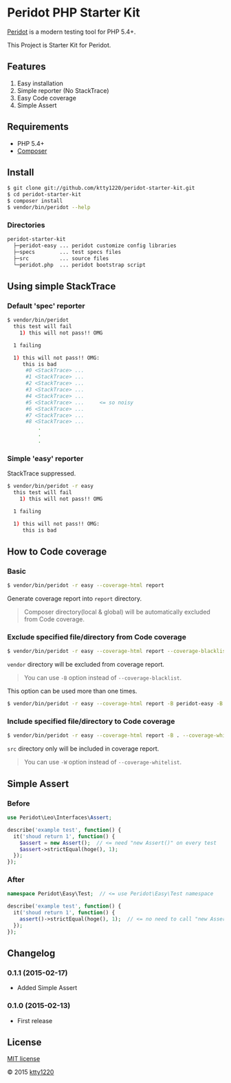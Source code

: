 # Peridot PHP Starter Kit

[Peridot](http://peridot-php.github.io/) is a modern testing tool for PHP 5.4+. 

This Project is Starter Kit for Peridot.

## Features

1. Easy installation
2. Simple reporter (No StackTrace)
3. Easy Code coverage
4. Simple Assert

## Requirements

* PHP 5.4+
* [Composer](https://getcomposer.org/)

## Install

```sh
$ git clone git://github.com/ktty1220/peridot-starter-kit.git
$ cd peridot-starter-kit
$ composer install
$ vendor/bin/peridot --help
```

### Directories

```sh
peridot-starter-kit
  ├─peridot-easy ... peridot customize config libraries
  ├─specs        ... test specs files
  ├─src          ... source files
  └─peridot.php  ... peridot bootstrap script
```

## Using simple StackTrace

### Default 'spec' reporter

```sh
$ vendor/bin/peridot
  this test will fail
    1) this will not pass!! OMG

  1 failing

  1) this will not pass!! OMG:
     this is bad
      #0 <StackTrace> ...
      #1 <StackTrace> ...
      #2 <StackTrace> ...
      #3 <StackTrace> ...
      #4 <StackTrace> ...
      #5 <StackTrace> ...     <= so noisy
      #6 <StackTrace> ...
      #7 <StackTrace> ...
      #8 <StackTrace> ...
          .
          .
          .
```

### Simple 'easy' reporter

StackTrace suppressed.

```sh
$ vendor/bin/peridot -r easy
  this test will fail
    1) this will not pass!! OMG

  1 failing

  1) this will not pass!! OMG:
     this is bad
```

## How to Code coverage

### Basic

```sh
$ vendor/bin/peridot -r easy --coverage-html report
```

Generate coverage report into `report` directory.

> Composer directory(local & global) will be automatically excluded from Code coverage.

### Exclude specified file/directory from Code coverage

```sh
$ vendor/bin/peridot -r easy --coverage-html report --coverage-blacklist peridot-easy
```

`vendor` directory will be excluded from coverage report.

> You can use `-B` option instead of `--coverage-blacklist`.

This option can be used more than one times.

```sh
$ vendor/bin/peridot -r easy --coverage-html report -B peridot-easy -B peridot.php -B foo -B bar.php
```

### Include specified file/directory to Code coverage

```sh
$ vendor/bin/peridot -r easy --coverage-html report -B . --coverage-whitelist src
```

`src` directory only will be included in coverage report.

> You can use `-W` option instead of `--coverage-whitelist`.

## Simple Assert

### Before

```php
use Peridot\Leo\Interfaces\Assert;

describe('example test', function() {
  it('shoud return 1', function() {
    $assert = new Assert();  // <= need "new Assert()" on every test
    $assert->strictEqual(hoge(), 1);
  });
});
```

### After

```php
namespace Peridot\Easy\Test;  // <= use Peridot\Easy\Test namespace

describe('example test', function() {
  it('shoud return 1', function() {
    assert()->strictEqual(hoge(), 1);  // <= no need to call "new Assert()"
  });
});
```

## Changelog

### 0.1.1 (2015-02-17)

* Added Simple Assert

### 0.1.0 (2015-02-13)

* First release

## License

[MIT license](http://www.opensource.org/licenses/mit-license)

&copy; 2015 [ktty1220](mailto:ktty1220@gmail.com)
